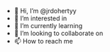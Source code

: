 - 👋 Hi, I’m @jrdohertyy
- 👀 I’m interested in  
- 🌱 I’m currently learning 
- 💞️ I’m looking to collaborate on
- 📫 How to reach me 

<!---
jrdohertyy/jrdohertyy is a ✨ special ✨ repository because its `README.md` (this file) appears on your GitHub profile.
You can click the Preview link to take a look at your changes.
--->
